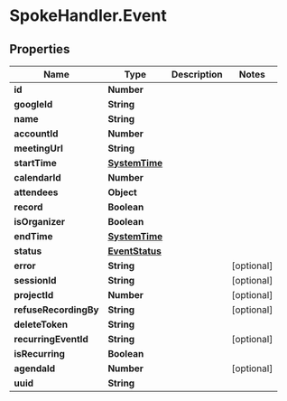 # SpokeHandler.Event

## Properties

Name | Type | Description | Notes
------------ | ------------- | ------------- | -------------
**id** | **Number** |  | 
**googleId** | **String** |  | 
**name** | **String** |  | 
**accountId** | **Number** |  | 
**meetingUrl** | **String** |  | 
**startTime** | [**SystemTime**](SystemTime.md) |  | 
**calendarId** | **Number** |  | 
**attendees** | **Object** |  | 
**record** | **Boolean** |  | 
**isOrganizer** | **Boolean** |  | 
**endTime** | [**SystemTime**](SystemTime.md) |  | 
**status** | [**EventStatus**](EventStatus.md) |  | 
**error** | **String** |  | [optional] 
**sessionId** | **String** |  | [optional] 
**projectId** | **Number** |  | [optional] 
**refuseRecordingBy** | **String** |  | [optional] 
**deleteToken** | **String** |  | 
**recurringEventId** | **String** |  | [optional] 
**isRecurring** | **Boolean** |  | 
**agendaId** | **Number** |  | [optional] 
**uuid** | **String** |  | 


